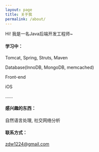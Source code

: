 ```yaml
---
layout: page
title: 关于我
permalink: /about/
---
```


Hi! 我是一名Java后端开发工程师~


#### 学习中：

Tomcat, Spring, Struts, Maven

Database(InnoDB, MongoDB, memcached)

Front-end

iOS

......

#### 感兴趣的东西：

自然语言处理, 社交网络分析

#### 联系方式：

[zdw1224@gmail.com](mailto:zdw1224@gmail.com)